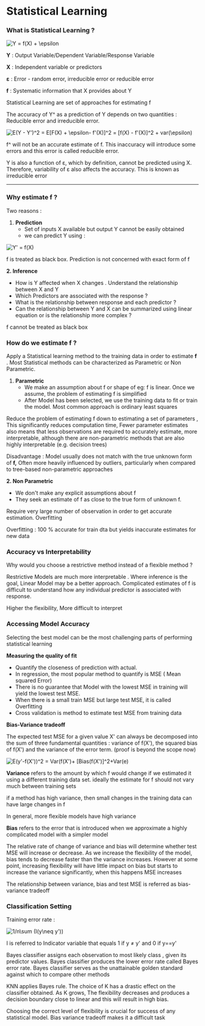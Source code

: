 # Statistical Learning

### **What is Statistical Learning ?**

<img src="https://latex.codecogs.com/gif.latex?Y&space;=&space;f(X)&space;&plus;&space;\epsilon" title="Y = f(X) + \epsilon" />

**Y** : Output Variable/Dependent Variable/Response Variable

**X** : Independent variable or predictors

**ε** : Error - random error, irreducible error or reducible error

**f** : Systematic information that X provides about Y  

Statistical Learning are set of approaches for estimating f 

The accuracy of Y^ as a prediction of Y depends on two quantities : Reducible error and irreducible error.

<img src="https://latex.codecogs.com/gif.latex?E(Y&space;-&space;Y')^2&space;=&space;E[F(X)&space;&plus;&space;\epsilon-&space;f'(X)]^2&space;=&space;[f(X)&space;-&space;f'(X)]^2&space;&plus;&space;var(\epsilon)" title="E(Y - Y')^2 = E[F(X) + \epsilon- f'(X)]^2 = [f(X) - f'(X)]^2 + var(\epsilon)" />


f^ will not be an accurate estimate of f. This inaccuracy will introduce some errors and this error is called reducible error.

Y is also a function of ε, which by definition, cannot be predicted using X. Therefore, variability of ε also affects the accuracy. This is known as irreducible error

---

### **Why estimate f ?**

Two reasons :

1. **Prediction**
    - Set of inputs X available but output Y cannot be easily obtained
    - we can predict Y using :

<img src="https://latex.codecogs.com/gif.latex?Y'&space;=&space;f(X)" title="Y' = f(X)" />

f is treated as black box. Prediction is not concerned with exact form of f

**2.  Inference**

- How is Y affected when X changes . Understand the relationship between X and Y
- Which Predictors are associated with the response ?
- What is the relationship between response and each predictor ?
- Can the relationship between Y and X can be summarized using linear equation or is the relationship more complex ?

f cannot be treated as black box

### How do we estimate f ?

Apply a Statistical learning method to the training data in order to estimate **f** .  Most Statistical methods can be characterized as Parametric or Non Parametric.

1. **Parametric**
    - We make an assumption about f or shape of eg: f is linear. Once we assume, the problem of estimating f is simplified
    - After Model has been selected, we use the training data to fit or train the model. Most common approach is ordinary least squares

Reduce the problem of estimating f down to estimating a set of parameters , This significantly reduces computation time, Fewer parameter estimates also means that less observations are required to accurately estimate, more interpretable, although there are non-parametric methods that are also highly interpretable (e.g. decision trees)

Disadvantage : Model usually does not match with the true unknown form of **f,** Often more heavily influenced by outliers, particularly when compared to tree-based non-parametric approaches

**2. Non Parametric**

- We don't make any explicit assumptions about f
- They seek an estimate of f as close to the true form of unknown f.

Require very large number of observation in order to get accurate estimation. Overfitting

Overfitting : 100 % accurate for train dta but yields inaccurate estimates for new data

### Accuracy vs Interpretability

Why would you choose a restrictive method instead of a flexible method ? 

Restrictive Models are much more interpretable . Where inference is the goal, Linear Model may be a better approach. Complicated estimates of f is difficult to understand how any individual predictor is associated with response.

Higher the flexibility, More difficult to interpret

### Accessing Model Accuracy

Selecting the best model can be the most challenging parts of performing statistical learning

**Measuring the quality of fit**

- Quantify the closeness of prediction with actual.
- In regression, the most popular method to quantify is MSE ( Mean squared Error)
- There is no guarantee that Model with the lowest MSE in training will yield the lowest test MSE.
- When there is a small train MSE but large test MSE, it is called Overfitting
- Cross validation is method to estimate test MSE from training data

**Bias-Variance tradeoff**

The expected test MSE for a given value X' can always be decomposed into the sum of three fundamental quantities :  variance of f(X'), the squared bias of f(X') and the variance of the error term. (proof is beyond the scope now)

<img src="https://latex.codecogs.com/gif.latex?E(y'-f(X'))^2&space;=&space;Var(f(X')&plus;&space;[Bias(f(X')]^2&plus;Var(e)" title="E(y'-f(X'))^2 = Var(f(X')+ [Bias(f(X')]^2+Var(e)" />

**Variance** refers to the amount by which f would change if we estimated it using a different training data set. ideally the estimate for f should not vary much between training sets

if a method has high variance, then small changes in the training data can have large changes in f

In general, more flexible models have high variance

**Bias** refers to the error that is introduced when we approximate a highly complicated model with a simpler model

 

The relative rate of change of variance and bias will determine whether test MSE will increase or decrease. As we increase the flexibility of the model, bias tends to decrease faster than the variance increases. However at some point, increasing flexibility will have little impact on bias but starts to increase the variance significantly, when this happens MSE increases

The relationship between variance, bias and test MSE is referred as bias-variance tradeoff

### Classification Setting

Training error rate :
        
<img src="https://latex.codecogs.com/gif.latex?1/n\sum&space;(I(y\neq&space;y'))" title="1/n\sum (I(y\neq y'))" />

I is referred to Indicator variable that equals 1 if y ≠ y' and 0 if y==y'

Bayes classifier assigns each observation to most likely class , given its predictor values. Bayes classifier produces the lower error rate called Bayes error rate. Bayes classifier serves as the unattainable golden standard against which to compare other methods

KNN applies Bayes rule. The choice of K has a drastic effect on the classifier obtained. As K grows, The flexibility decreases and produces a decision boundary close to linear and this will result in high bias.

Choosing the correct level of flexibility is crucial for success of any statistical model. Bias variance tradeoff makes it a difficult task


